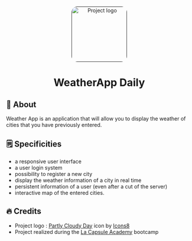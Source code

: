 <p align="center">
  <a href="" rel="noopener">
 <img src="./public/images/icons8-partly-cloudy-day-64.png" alt="Project logo" style='height:150px; width:150px; border-radius:15px'></a>
</p>
<h1 align="center">WeatherApp Daily</h1>


## :newspaper: About <a name = "about"></a>

Weather App is an application that will allow you to display the weather of cities that you have previously entered.

## :spiral_notepad: Specificities <a name = "getting_started"></a>

- a responsive user interface
- a user login system
- possibility to register a new city
- display the weather information of a city in real time
- persistent information of a user (even after a cut of the server)
- interactive map of the entered cities.

## :fire: Credits <a name = "credits"></a>

- Project logo : <a target="_blank" href="https://icons8.com/icon/elq8R5kggLjc/partly-cloudy-day">Partly Cloudy Day</a> icon by <a target="_blank" href="https://icons8.com">Icons8</a>
- Project realized during the <a href="https://www.lacapsule.academy/">La Capsule Academy</a> bootcamp



  
  
  


